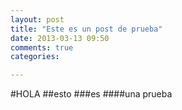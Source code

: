 ```yaml
---
layout: post
title: "Este es un post de prueba"
date: 2013-03-13 09:50
comments: true
categories: 

---
```

#HOLA
##esto
###es
####una prueba